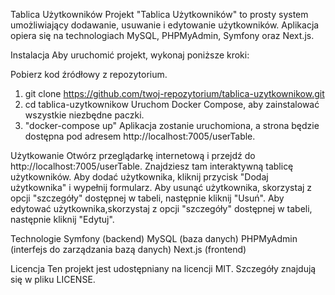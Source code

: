 
Tablica Użytkowników
Projekt "Tablica Użytkowników" to prosty system umożliwiający dodawanie, usuwanie i edytowanie użytkowników. Aplikacja opiera się na technologiach MySQL, PHPMyAdmin, Symfony oraz Next.js.

Instalacja
Aby uruchomić projekt, wykonaj poniższe kroki:

Pobierz kod źródłowy z repozytorium.
1. git clone https://github.com/twoj-repozytorium/tablica-uzytkownikow.git
2. cd tablica-uzytkownikow
Uruchom Docker Compose, aby zainstalować wszystkie niezbędne paczki.
3. "docker-compose up"
Aplikacja zostanie uruchomiona, a strona będzie dostępna pod adresem http://localhost:7005/userTable.

Użytkowanie
Otwórz przeglądarkę internetową i przejdź do http://localhost:7005/userTable.
Znajdziesz tam interaktywną tablicę użytkowników.
Aby dodać użytkownika, kliknij przycisk "Dodaj użytkownika" i wypełnij formularz.
Aby usunąć użytkownika, skorzystaj z opcji "szczegóły" dostępnej w tabeli, następnie kliknij "Usuń".
Aby edytować użytkownika,skorzystaj z opcji "szczegóły" dostępnej w tabeli, następnie kliknij "Edytuj".

Technologie
Symfony (backend)
MySQL (baza danych)
PHPMyAdmin (interfejs do zarządzania bazą danych)
Next.js (frontend)


Licencja
Ten projekt jest udostępniany na licencji MIT. Szczegóły znajdują się w pliku LICENSE.
